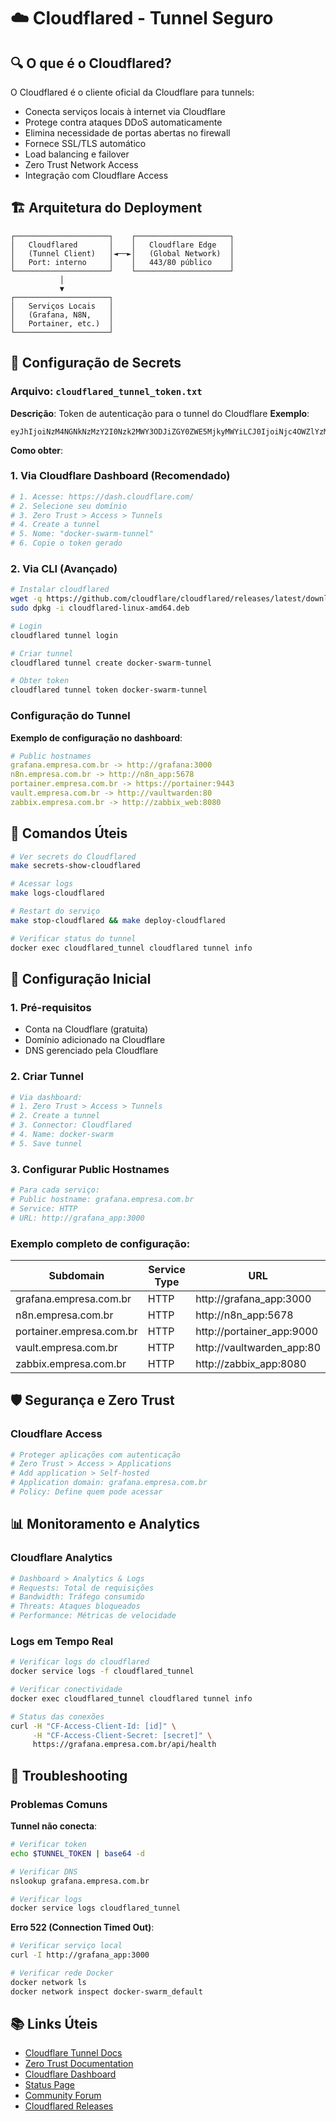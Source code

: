 # ☁️ Cloudflared - Tunnel Seguro

## 🔍 O que é o Cloudflared?

O Cloudflared é o cliente oficial da Cloudflare para tunnels:

- Conecta serviços locais à internet via Cloudflare
- Protege contra ataques DDoS automaticamente
- Elimina necessidade de portas abertas no firewall
- Fornece SSL/TLS automático
- Load balancing e failover
- Zero Trust Network Access
- Integração com Cloudflare Access

## 🏗️ Arquitetura do Deployment

```
┌─────────────────────┐    ┌─────────────────────┐
│   Cloudflared       │    │   Cloudflare Edge   │
│   (Tunnel Client)   │◄──►│   (Global Network)  │
│   Port: interno     │    │   443/80 público    │
└─────────────────────┘    └─────────────────────┘
           │
           ▼
┌─────────────────────┐
│   Serviços Locais   │
│   (Grafana, N8N,    │
│   Portainer, etc.)  │
└─────────────────────┘
```

## 🔐 Configuração de Secrets

### Arquivo: `cloudflared_tunnel_token.txt`
**Descrição**: Token de autenticação para o tunnel do Cloudflare
**Exemplo**:

```text
eyJhIjoiNzM4NGNkNzMzY2I0Nzk2MWY3ODJiZGY0ZWE5MjkyMWYiLCJ0IjoiNjc4OWZlYzMtZjA4Mi00ZWJlLWI4MzItYjg5ZGI5OWE0NDgwIiwicyI6Ik1qSTFNVFF5TldNdE5EZG1ZUzAwTVRsbE5UazNOMlZrWVRKbE16YzBOV1E9In0%3D
```

**Como obter**:

### 1. Via Cloudflare Dashboard (Recomendado)
```bash
# 1. Acesse: https://dash.cloudflare.com/
# 2. Selecione seu domínio
# 3. Zero Trust > Access > Tunnels
# 4. Create a tunnel
# 5. Nome: "docker-swarm-tunnel"
# 6. Copie o token gerado
```

### 2. Via CLI (Avançado)
```bash
# Instalar cloudflared
wget -q https://github.com/cloudflare/cloudflared/releases/latest/download/cloudflared-linux-amd64.deb
sudo dpkg -i cloudflared-linux-amd64.deb

# Login
cloudflared tunnel login

# Criar tunnel
cloudflared tunnel create docker-swarm-tunnel

# Obter token
cloudflared tunnel token docker-swarm-tunnel
```

### Configuração do Tunnel

**Exemplo de configuração no dashboard**:
```yaml
# Public hostnames
grafana.empresa.com.br -> http://grafana:3000
n8n.empresa.com.br -> http://n8n_app:5678
portainer.empresa.com.br -> https://portainer:9443
vault.empresa.com.br -> http://vaultwarden:80
zabbix.empresa.com.br -> http://zabbix_web:8080
```

## 🚀 Comandos Úteis

```bash
# Ver secrets do Cloudflared
make secrets-show-cloudflared

# Acessar logs
make logs-cloudflared

# Restart do serviço
make stop-cloudflared && make deploy-cloudflared

# Verificar status do tunnel
docker exec cloudflared_tunnel cloudflared tunnel info
```

## 🔧 Configuração Inicial

### 1. Pré-requisitos
- Conta na Cloudflare (gratuita)
- Domínio adicionado na Cloudflare
- DNS gerenciado pela Cloudflare

### 2. Criar Tunnel
```bash
# Via dashboard:
# 1. Zero Trust > Access > Tunnels
# 2. Create a tunnel
# 3. Connector: Cloudflared
# 4. Name: docker-swarm
# 5. Save tunnel
```

### 3. Configurar Public Hostnames
```bash
# Para cada serviço:
# Public hostname: grafana.empresa.com.br
# Service: HTTP
# URL: http://grafana_app:3000
```

### Exemplo completo de configuração:
| Subdomain | Service Type | URL |
|-----------|--------------|-----|
| grafana.empresa.com.br | HTTP | http://grafana_app:3000 |
| n8n.empresa.com.br | HTTP | http://n8n_app:5678 |
| portainer.empresa.com.br | HTTP | http://portainer_app:9000 |
| vault.empresa.com.br | HTTP | http://vaultwarden_app:80 |
| zabbix.empresa.com.br | HTTP | http://zabbix_app:8080 |

## 🛡️ Segurança e Zero Trust

### Cloudflare Access
```bash
# Proteger aplicações com autenticação
# Zero Trust > Access > Applications
# Add application > Self-hosted
# Application domain: grafana.empresa.com.br
# Policy: Define quem pode acessar
```

## 📊 Monitoramento e Analytics

### Cloudflare Analytics
```bash
# Dashboard > Analytics & Logs
# Requests: Total de requisições
# Bandwidth: Tráfego consumido
# Threats: Ataques bloqueados
# Performance: Métricas de velocidade
```

### Logs em Tempo Real
```bash
# Verificar logs do cloudflared
docker service logs -f cloudflared_tunnel

# Verificar conectividade
docker exec cloudflared_tunnel cloudflared tunnel info

# Status das conexões
curl -H "CF-Access-Client-Id: [id]" \
     -H "CF-Access-Client-Secret: [secret]" \
     https://grafana.empresa.com.br/api/health
```

## 🚨 Troubleshooting

### Problemas Comuns

**Tunnel não conecta**:
```bash
# Verificar token
echo $TUNNEL_TOKEN | base64 -d

# Verificar DNS
nslookup grafana.empresa.com.br

# Verificar logs
docker service logs cloudflared_tunnel
```

**Erro 522 (Connection Timed Out)**:
```bash
# Verificar serviço local
curl -I http://grafana_app:3000

# Verificar rede Docker
docker network ls
docker network inspect docker-swarm_default
```

## 📚 Links Úteis

- [Cloudflare Tunnel Docs](https://developers.cloudflare.com/cloudflare-one/connections/connect-apps/)
- [Zero Trust Documentation](https://developers.cloudflare.com/cloudflare-one/)
- [Cloudflare Dashboard](https://dash.cloudflare.com/)
- [Status Page](https://www.cloudflarestatus.com/)
- [Community Forum](https://community.cloudflare.com/)
- [Cloudflared Releases](https://github.com/cloudflare/cloudflared/releases)

